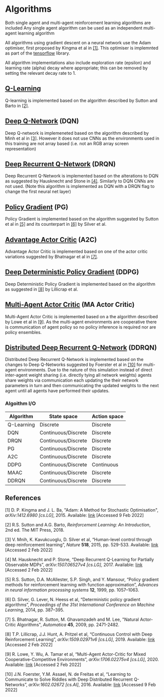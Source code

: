 # Algorithms

Both single agent and multi-agent reinforcement learning algorithms are included
Any single agent algorithm can be used as an independent multi-agent learning algorithm

All algorithms using gradient descent on a neural network use the Adam optimiser, first proposed by Kingma et al in [[1]](#1). This optimiser is implemnted as part of the [tensorflow](https://www.tensorflow.org/overview) library. 

All algorithm implementations also include exploration rate (epsilon) and learning rate (alpha) decay where appropriate;
this can be removed by setting the relevant decay rate to 1.

## [Q-Learning](rl_training_env/algorithms/qlearning.py)

Q-learning is implemented based on the algorithm described by Sutton and Barto in [[2]](#2).

## [Deep Q-Network](rl_training_env/algorithms/dqn.py) (DQN)

Deep Q-network is implemeneted based on the algorithm described by Minh et al in [[3]](#3).
However it does not use CNNs as the environments used in this training are not array based 
(i.e. not an RGB array screen representation) 

## [Deep Recurrent Q-Network](rl_training_env/algorithms/dqn.py) (DRQN)

Deep Recurrent Q-Network is implemented based on the alterations to DQN as suggested by Hausknecht and Stone in [[4]](#4). 
Similarly to DQN CNNs are not used. (Note this algorithm is implemented as DQN with a DRQN flag to change the first neural net layer)

## [Policy Gradient](rl_training_env/algorihms/policy_grad.py) (PG)

Policy Gradient is implemented based on the algorithm suggested by Sutton et al in [[5]](#5) 
and its counterpart in [[6]](#6) by Silver et al.

## [Advantage Actor Critic](rl_training_env/algorithms/actor_critic.py) (A2C)

Advantage Actor Critic is implemented based on one of the actor critic variations suggested by Bhatnagar et al in [[7]](#7).

## [Deep Deterministic Policy Gradient](rl_training_env/algorithms/ddpg.py) (DDPG)

Deep Deterministic Policy Gradient is implemented based on the algorithm as suggested in [[8]](#8) by Lillicrap et al.

## [Multi-Agent Actor Critic](rl_training_env/algorithms/ma_actor_critic.py) (MA Actor Critic)

Multi-Agent Actor Critic is implemented based on a the algorithm described by Lowe et al in [[9]](#9). 
As the multi-agent environments are cooperative there is communication of agent policy so no policy inference is required 
nor are policy ensembles.

## [Distributed Deep Recurrent Q-Network](rl_training_env/algorithms/ddrqn.py) (DDRQN)

Distributed Deep Recurrent Q-Network is implemented based on the changes to Deep Q-Networks suggested by Foerster et al in [[10]](#10) 
for multi-agent environments. Due to the nature of this simulation instead of direct inter-agent weight sharing (i.e. directly tying all network weights) agents share weights via communication each updating the their network parameters in turn and then communicating the updated weights to the next agent until all agents have performed their updates. 

### Algoithm I/O

Algorithm   | State space       | Action space
------------|-------------------|--------------
Q-Learning  |   Discrete        | Discrete
DQN         |Continuous/Discrete| Discrete 
DRQN        |Continuous/Discrete| Discrete
PG          |Continuous/Discrete| Discrete
A2C         |Continuous/Discrete| Discrete
DDPG        |Continuous/Discrete| Continuous
MAAC        |Continuous/Discrete| Discrete
DDRQN       |Continuous/Discrete| Discrete

## References

<a id="1">[1]</a> 
D. P. Kingma and J. L. Ba, "Adam: A Method for Stochastic Optimisation", *arXiv:1412.6980 [cs.LG]*, 2015. Available: [link](https://arxiv.org/abs/1412.6980) [Accessed 9 Feb 2022]

<a id="2">[2]</a>
R.S. Sutton and A.G. Barto, *Reinforcement Learning: An Introduction*, 2nd ed. The MIT Press, 2018.

<a id="3">[3]</a>
V. Mnih, K. Kavukcuoglu, D. Silver et al, “Human-level control through deep reinforcement learning”, 
*Nature* **518**, 2015, pp. 529-533. Available: 
[link](https://www.datascienceassn.org/sites/default/files/Human-level%20Control%20Through%20Deep%20Reinforcement%20Learning.pdf) [Accessed 2 Feb 2022]

<a id="4">[4]</a>
M. Hausknecht and P. Stone, “Deep Recurrent Q-Learning for Partially Observable MDPs”, 
*arXiv:1507.06527v4 [cs.LG]*, 2017. Available: [link](https://arxiv.org/abs/1507.06527) [Accessed 2 Feb 2022]

<a id="5">[5]</a>
R.S. Sutton, D.A. McAllester, S.P. Singh, and Y. Mansour, “Policy gradient methods for reinforcement learning with function approximation”, 
*Advances in neural information processing systems* **12**, 1999, pp. 1057–1063.

<a id="6">[6]</a>
D. Silver, G. Lever, N. Heess et al, “Deterministic policy gradient algorithms”, 
*Proceedings of the 31st International Conference on Machine Learning*, 2014, pp. 387–395.

<a id="7">[7]</a>
S. Bhatnagar, R. Sutton, M. Ghavamzadeh and M. Lee, "Natural Actor-Critic Algorithms", 
*Automatica* **45**, 2009, pp. 2471-2482.

<a id="8">[8]</a>
T.P. Lillicrap, J.J. Hunt, A. Pritzel et al, “Continuous Control with Deep Reinforcement Learning”, 
*arXiv:1509.02971v6 [cs.LG]*, 2019. Available: [link](https://arxiv.org/abs/1509.02971) [Accessed 2 Feb 2022]

<a id="9">[9]</a>
R. Lowe, Y. Wu, A. Tamar et al, “Multi-Agent Actor-Critic for Mixed Cooperative-Competitive Environments”, 
*arXiv:1706.02275v4 [cs.LG]*, 2020. Available: [link](https://arxiv.org/abs/1706.02275v4) [Accessed 2 Feb 2022]

<a id="10">[10]</a>
J.N. Foerster, Y.M. Assael, N. de Freitas et al, “Learning to Communicate to Solve Riddles with Deep Distributed Recurrent Q-Networks”, 
*arXiv:1602.02672 [cs.AI]*, 2016. Available: [link](https://arxiv.org/abs/1602.02672) [Accessed 9 Feb 2022]
